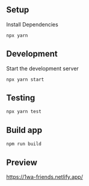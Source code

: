 ## Setup

Install Dependencies

`npx yarn`

## Development

Start the development server

`npx yarn start`

## Testing

`npx yarn test`

## Build app

`npm run build`

## Preview

https://1wa-friends.netlify.app/
